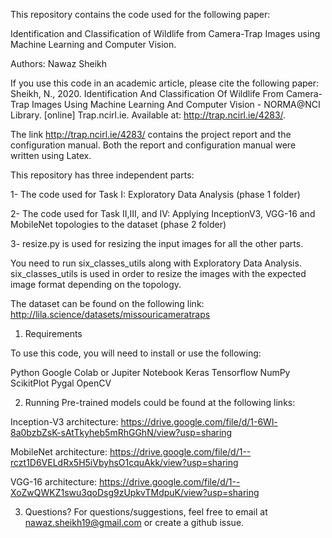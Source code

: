 This repository contains the code used for the following paper:

Identification and Classification of Wildlife from Camera-Trap Images using Machine Learning and Computer Vision.

Authors: Nawaz Sheikh

If you use this code in an academic article, please cite the following paper:
Sheikh, N., 2020. Identification And Classification Of Wildlife From Camera-Trap Images Using Machine Learning And Computer Vision - NORMA@NCI Library. [online] Trap.ncirl.ie. Available at: <http://trap.ncirl.ie/4283/>.

The link http://trap.ncirl.ie/4283/ contains the project report and the configuration manual. Both the report and configuration manual were written using Latex.


This repository has three independent parts:

1- The code used for Task I: Exploratory Data Analysis (phase 1 folder)

2- The code used for Task II,III, and IV: Applying InceptionV3, VGG-16 and MobileNet topologies to the dataset (phase 2 folder)

3- resize.py is used for resizing the input images for all the other parts.

You need to run six_classes_utils along with Exploratory Data Analysis. six_classes_utils is used in order to resize the images with the expected image format depending on the topology. 

The dataset can be found on the following link:
http://lila.science/datasets/missouricameratraps

1. Requirements

To use this code, you will need to install or use the following:

Python
Google Colab or Jupiter Notebook
Keras
Tensorflow
NumPy
ScikitPlot
Pygal
OpenCV

2. Running
Pre-trained models could be found at the following links:

Inception-V3 architecture:
https://drive.google.com/file/d/1-6Wl-8a0bzbZsK-sAtTkyheb5mRhGGhN/view?usp=sharing

MobileNet architecture:
https://drive.google.com/file/d/1--rczt1D6VELdRx5H5iVbyhsO1cquAkk/view?usp=sharing

VGG-16 architecture:
https://drive.google.com/file/d/1--XoZwQWKZ1swu3qoDsg9zUpkvTMdpuK/view?usp=sharing


3. Questions?
For questions/suggestions, feel free to email at nawaz.sheikh19@gmail.com or create a github issue.
